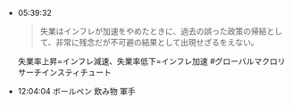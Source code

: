 
- 05:39:32 
	> 失業はインフレが加速をやめたときに、過去の誤った政策の帰結として、非常に残念だが不可避の結果として出現せざるをえない。
	
	失業率上昇=インフレ減速、失業率低下=インフレ加速
	#グローバルマクロリサーチインスティチュート
- 12:04:04 
	ボールペン
	飲み物
	軍手 